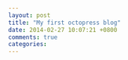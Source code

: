 ```yaml
---
layout: post
title: "My first octopress blog"
date: 2014-02-27 10:07:21 +0800
comments: true
categories: 
---
```

